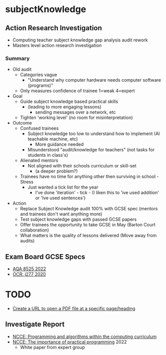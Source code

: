 # subjectKnowledge

Action Research Investigation
-----------------------------

* Computing teacher subject knowledge gap analysis audit rework
* Masters level action research investigation

### Summary

* Old audit
    * Categories vague
        * "Understand why computer hardware needs computer software (programs)"
    * Only measures confidence of trainee 1=weak 4=expert
* Goal
    * Guide subject knowledge based practical skills
        * (leading to more engaging lessons)
            * sending messages over a network, etc
    * Tighten 'working level' (no room for misinterpretation)
* Outcome
    * Confused trainees
        * Subject knowledge too low to understand how to implement (AI teachable machine, etc)
            * More guidance needed
        * Misunderstood "audit/knowledge for teachers" (not tasks for students in class's)
    * Alienated mentors
        * Not aligned with their schools curriculum or skill-set
            * (a deeper problem?)
    * Trainees have no time for anything other then surviving in school - Stress
        * Just wanted a tick list for the year
            * I've done 'iteration' - tick - (I liken this to 'ive used addition' or 'Ive used sentences')
* Action
    * Replace Subject Knowledge audit 100% with GCSE spec (mentors and trainees don't want anything more)
    * Test subject knowledge gaps with passed GCSE papers
    * Offer trainees the opportunity to take GCSE in May (Barton Court collaboration)
    * What matters is the quality of lessons delivered (Move away from audits)



Exam Board GCSE Specs
---------------------
* [AQA 8525 2022](https://www.aqa.org.uk/subjects/computer-science-and-it/gcse/computer-science-8525/subject-content)
* [OCR: j277 2020](https://www.ocr.org.uk/qualifications/gcse/computer-science-j277-from-2020/specification-at-a-glance/)

TODO
====
* [Create a URL to open a PDF file at a specific page/heading](https://helpx.adobe.com/acrobat/kb/link-html-pdf-page-acrobat.html)

Investigate Report
------------------
* [NCCE: Programming and algorithms within the computing curriculum](https://blog.teachcomputing.org/programming-and-algorithms-within-the-computing-curriculum/)
* [NCCE: The importance of practical programming](https://blog.teachcomputing.org/the-importance-of-practical-programming/) 2022
    * White paper from expert group
